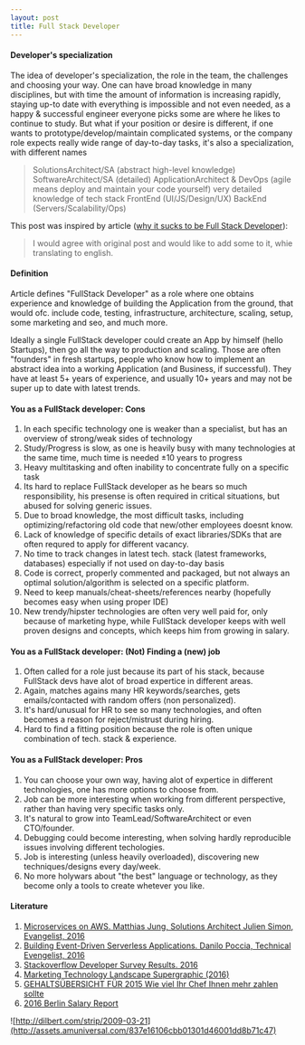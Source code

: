 ```yaml
---
layout: post
title: Full Stack Developer
---
```


#### Developer's specialization


The idea of developer's specialization, the role in the team, the challenges and choosing your way.
One can have broad knowledge in many disciplines, but with time the amount of information is increasing rapidly,
staying up-to date with everything is impossible and not even needed, as a happy & successful engineer everyone
picks some are where he likes to continue to study.
But what if your position or desire is different, if one wants to prototype/develop/maintain complicated systems,
or the company role expects really wide range of day-to-day tasks, it's also a specialization, with different names

> SolutionsArchitect/SA (abstract high-level knowledge)
> SoftwareArchitect/SA (detailed)
> ApplicationArchitect & DevOps (agile means deploy and maintain your code yourself) very detailed knowledge of tech stack
> FrontEnd (UI/JS/Design/UX)
> BackEnd (Servers/Scalability/Ops)

This post was inspired by article ([why it sucks to be Full Stack Developer](https://habrahabr.ru/post/278467/)):

> I would agree with original post and would like to add some to it, whie translating to english.

#### Definition

Article defines "FullStack Developer" as a role where one obtains experience and knowledge of building the Application
from the ground, that would ofc. include code, testing, infrastructure, architecture, scaling, setup, some marketing and seo, and much more.

Ideally a single FullStack developer could create an App by himself (hello Startups), then go all the way to production and scaling.
Those are often "founders" in fresh startups, people who know how to implement an abstract idea into a working Application (and Business, if successful).
They have at least 5+ years of experience, and usually 10+ years and may not be super up to date with latest trends.

#### You as a FullStack developer: **Cons**

1. In each specific technology one is weaker than a specialist, but has an overview of strong/weak sides of technology
2. Study/Progress is slow, as one is heavily busy with many technologies at the same time, much time is needed ±10 years to progress
3. Heavy multitasking and often inability to concentrate fully on a specific task
4. Its hard to replace FullStack developer as he bears so much responsibility, his presense is often required in critical situations, but abused for solving generic issues.
5. Due to broad knowledge, the most difficult tasks, including optimizing/refactoring old code that new/other employees doesnt know.
6. Lack of knowledge of specific details of exact libraries/SDKs that are often requred to apply for different vacancy.
7. No time to track changes in latest tech. stack (latest frameworks, databases) especially if not used on day-to-day basis
8. Code is correct, properly commented and packaged, but not always an optimal solution/algorithm is selected on a specific platform.
9. Need to keep manuals/cheat-sheets/references nearby (hopefully becomes easy when using proper IDE)
10. New trendy/hipster technologies are often very well paid for, only because of marketing hype, while FullStack developer keeps with well proven designs and concepts, which keeps him from growing in salary.

#### You as a FullStack developer: (Not) Finding a (new) job

1. Often called for a role just because its part of his stack, because FullStack devs have alot of broad expertice in different areas.
2. Again, matches agains many HR keywords/searches, gets emails/contacted with random offers (non personalized).
3. It's hard/unusual for HR to see so many technologies, and often becomes a reason for reject/mistrust during hiring.
4. Hard to find a fitting position because the role is often unique combination of tech. stack & experience.

#### You as a FullStack developer: **Pros**

1. You can choose your own way, having alot of expertice in different technologies, one has more options to choose from.
2. Job can be more interesting when working from different perspective, rather than having very specific tasks only.
3. It's natural to grow into TeamLead/SoftwareArchitect or even CTO/founder.
4. Debugging could become interesting, when solving hardly reproducible issues involving different techologies.
5. Job is interesting (unless heavily overloaded), discovering new techniques/designs every day/week.
6. No more holywars about "the best" language or technology, as they become only a tools to create whetever you like.

#### Literature

1. [Microservices on AWS. Matthias Jung, Solutions Architect Julien Simon, Evangelist, 2016](http://aws-de-media.s3.amazonaws.com/images/AWS_Summit_Berlin_2016/sessions/pushing_the_boundaries_1300_microservices_on_aws.pdf)
2. [Building Event-Driven Serverless Applications. Danilo Poccia, Technical Evengelist, 2016](http://aws-de-media.s3.amazonaws.com/images/AWS_Summit_Berlin_2016/sessions/pushing_the_boundaries_1300_microservices_on_aws.pdf)
3. [Stackoverflow Developer Survey Results. 2016](https://stackoverflow.com/research/developer-survey-2016)
4. [Marketing Technology Landscape Supergraphic (2016)](http://chiefmartec.com/2016/03/marketing-technology-landscape-supergraphic-2016/)
5. [GEHALTSÜBERSICHT FÜR 2015 Wie viel Ihr Chef Ihnen mehr zahlen sollte](http://www.handelsblatt.com/unternehmen/beruf-und-buero/buero-special/gehaltsuebersicht-fuer-2015-tabelle-it-berufe/10752686-5.html)
6. [2016 Berlin Salary Report](https://jobspotting.com/en/journal/berlin-startup-salary-report/)

![http://dilbert.com/strip/2009-03-21](http://assets.amuniversal.com/837e16106cbb01301d46001dd8b71c47)
